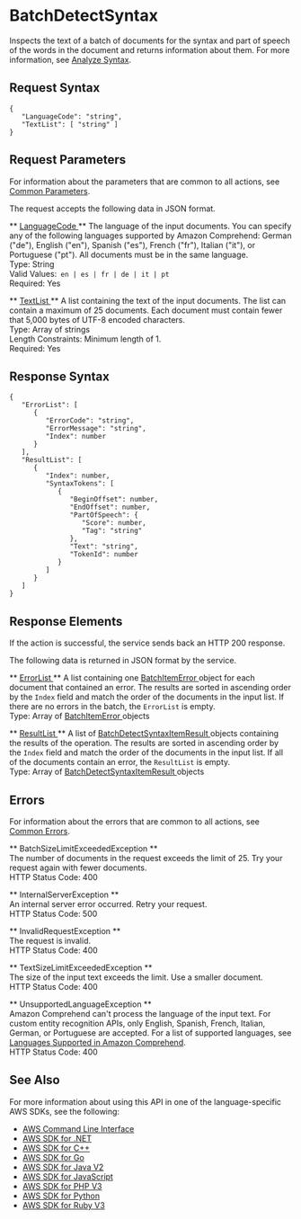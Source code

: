 # BatchDetectSyntax<a name="API_BatchDetectSyntax"></a>

Inspects the text of a batch of documents for the syntax and part of speech of the words in the document and returns information about them\. For more information, see [Analyze Syntax](how-syntax.md)\.

## Request Syntax<a name="API_BatchDetectSyntax_RequestSyntax"></a>

```
{
   "LanguageCode": "string",
   "TextList": [ "string" ]
}
```

## Request Parameters<a name="API_BatchDetectSyntax_RequestParameters"></a>

For information about the parameters that are common to all actions, see [Common Parameters](CommonParameters.md)\.

The request accepts the following data in JSON format\.

 ** [ LanguageCode ](#API_BatchDetectSyntax_RequestSyntax) **   <a name="comprehend-BatchDetectSyntax-request-LanguageCode"></a>
The language of the input documents\. You can specify any of the following languages supported by Amazon Comprehend: German \("de"\), English \("en"\), Spanish \("es"\), French \("fr"\), Italian \("it"\), or Portuguese \("pt"\)\. All documents must be in the same language\.  
Type: String  
Valid Values:` en | es | fr | de | it | pt`   
Required: Yes

 ** [ TextList ](#API_BatchDetectSyntax_RequestSyntax) **   <a name="comprehend-BatchDetectSyntax-request-TextList"></a>
A list containing the text of the input documents\. The list can contain a maximum of 25 documents\. Each document must contain fewer that 5,000 bytes of UTF\-8 encoded characters\.  
Type: Array of strings  
Length Constraints: Minimum length of 1\.  
Required: Yes

## Response Syntax<a name="API_BatchDetectSyntax_ResponseSyntax"></a>

```
{
   "ErrorList": [ 
      { 
         "ErrorCode": "string",
         "ErrorMessage": "string",
         "Index": number
      }
   ],
   "ResultList": [ 
      { 
         "Index": number,
         "SyntaxTokens": [ 
            { 
               "BeginOffset": number,
               "EndOffset": number,
               "PartOfSpeech": { 
                  "Score": number,
                  "Tag": "string"
               },
               "Text": "string",
               "TokenId": number
            }
         ]
      }
   ]
}
```

## Response Elements<a name="API_BatchDetectSyntax_ResponseElements"></a>

If the action is successful, the service sends back an HTTP 200 response\.

The following data is returned in JSON format by the service\.

 ** [ ErrorList ](#API_BatchDetectSyntax_ResponseSyntax) **   <a name="comprehend-BatchDetectSyntax-response-ErrorList"></a>
A list containing one [ BatchItemError ](API_BatchItemError.md) object for each document that contained an error\. The results are sorted in ascending order by the `Index` field and match the order of the documents in the input list\. If there are no errors in the batch, the `ErrorList` is empty\.  
Type: Array of [ BatchItemError ](API_BatchItemError.md) objects

 ** [ ResultList ](#API_BatchDetectSyntax_ResponseSyntax) **   <a name="comprehend-BatchDetectSyntax-response-ResultList"></a>
A list of [ BatchDetectSyntaxItemResult ](API_BatchDetectSyntaxItemResult.md) objects containing the results of the operation\. The results are sorted in ascending order by the `Index` field and match the order of the documents in the input list\. If all of the documents contain an error, the `ResultList` is empty\.  
Type: Array of [ BatchDetectSyntaxItemResult ](API_BatchDetectSyntaxItemResult.md) objects

## Errors<a name="API_BatchDetectSyntax_Errors"></a>

For information about the errors that are common to all actions, see [Common Errors](CommonErrors.md)\.

 ** BatchSizeLimitExceededException **   
The number of documents in the request exceeds the limit of 25\. Try your request again with fewer documents\.  
HTTP Status Code: 400

 ** InternalServerException **   
An internal server error occurred\. Retry your request\.  
HTTP Status Code: 500

 ** InvalidRequestException **   
The request is invalid\.  
HTTP Status Code: 400

 ** TextSizeLimitExceededException **   
The size of the input text exceeds the limit\. Use a smaller document\.  
HTTP Status Code: 400

 ** UnsupportedLanguageException **   
Amazon Comprehend can't process the language of the input text\. For custom entity recognition APIs, only English, Spanish, French, Italian, German, or Portuguese are accepted\. For a list of supported languages, see [Languages Supported in Amazon Comprehend](supported-languages.md)\.   
HTTP Status Code: 400

## See Also<a name="API_BatchDetectSyntax_SeeAlso"></a>

For more information about using this API in one of the language\-specific AWS SDKs, see the following:
+  [ AWS Command Line Interface](https://docs.aws.amazon.com/goto/aws-cli/comprehend-2017-11-27/BatchDetectSyntax) 
+  [ AWS SDK for \.NET](https://docs.aws.amazon.com/goto/DotNetSDKV3/comprehend-2017-11-27/BatchDetectSyntax) 
+  [ AWS SDK for C\+\+](https://docs.aws.amazon.com/goto/SdkForCpp/comprehend-2017-11-27/BatchDetectSyntax) 
+  [ AWS SDK for Go](https://docs.aws.amazon.com/goto/SdkForGoV1/comprehend-2017-11-27/BatchDetectSyntax) 
+  [ AWS SDK for Java V2](https://docs.aws.amazon.com/goto/SdkForJavaV2/comprehend-2017-11-27/BatchDetectSyntax) 
+  [ AWS SDK for JavaScript](https://docs.aws.amazon.com/goto/AWSJavaScriptSDK/comprehend-2017-11-27/BatchDetectSyntax) 
+  [ AWS SDK for PHP V3](https://docs.aws.amazon.com/goto/SdkForPHPV3/comprehend-2017-11-27/BatchDetectSyntax) 
+  [ AWS SDK for Python](https://docs.aws.amazon.com/goto/boto3/comprehend-2017-11-27/BatchDetectSyntax) 
+  [ AWS SDK for Ruby V3](https://docs.aws.amazon.com/goto/SdkForRubyV3/comprehend-2017-11-27/BatchDetectSyntax) 